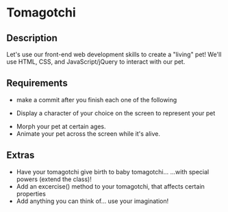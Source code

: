 # Tomagotchi

## Description
Let's use our front-end web development skills to create a "living" pet! We'll use HTML, CSS, and JavaScript/jQuery to interact with our pet.

## Requirements
<!-- - Create a repo for your tomagotchi pet -->
- make a commit after you finish each one of the following
<!-- - Create a Class (JS Class, look at your notes if your forget) for your tomagotchi -->
<!-- - Instatiate your Tomagotchi -->
- Display a character of your choice on the screen to represent your pet
<!-- - Display the following metrics for your pet: -->
<!-- - Hunger (1-10 scale) -->
<!-- - Sleepiness (1-10 scale) -->
<!-- - Boredom (1-10 scale) -->
<!-- - Age -->
<!-- - Add buttons to the screen to feed your pet, turn off the lights, and play with your pet. -->
<!-- - Add the ability to name your pet. -->
<!-- - Style the page. -->
<!-- - Increase your pet's age every x minutes -->
<!-- - Increase your pet's Hunger, Sleepiness, and Bored metrics on an interval of your choosing. -->
<!-- - You pet should die if Hunger, Boredom, or Sleepiness hits 10. -->
- Morph your pet at certain ages.
- Animate your pet across the screen while it's alive.

## Extras
- Have your tomagotchi give birth to baby tomagotchi...
...with special powers (extend the class)!
- Add an excercise() method to your tomagotchi, that affects certain properties
- Add anything you can think of... use your imagination!